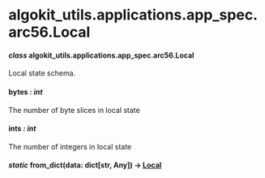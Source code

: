 # algokit_utils.applications.app_spec.arc56.Local

#### *class* algokit_utils.applications.app_spec.arc56.Local

Local state schema.

#### bytes *: int*

The number of byte slices in local state

#### ints *: int*

The number of integers in local state

#### *static* from_dict(data: dict[str, Any]) → [Local](#algokit_utils.applications.app_spec.arc56.Local)
